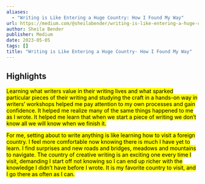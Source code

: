 ```yaml
---
aliases:
  - "Writing is Like Entering a Huge Country: How I Found My Way"
url: https://medium.com/@sheilabender/writing-is-like-entering-a-huge-country-how-i-found-my-way-cc9aa4890295
author: Sheila Bender
publisher: Medium
date: 2023-05-05
tags: []
title: "Writing is Like Entering a Huge Country- How I Found My Way"
---
```


## Highlights
<mark>Learning what writers value in their writing lives and what sparked particular pieces of their writing and studying the craft in a hands-on way in writers’ workshops helped me pay attention to my own processes and gain confidence. It helped me realize many of the same things happened to me as I wrote. It helped me learn that when we start a piece of writing we don’t know all we will know when we finish it.</mark>

<mark>For me, setting about to write anything is like learning how to visit a foreign country. I feel more comfortable now knowing there is much I have yet to learn. I find surprises and new roads and bridges, meadows and mountains to navigate. The country of creative writing is an exciting one every time I visit, demanding I start off not knowing so I can end up richer with the knowledge I didn’t have before I wrote. It is my favorite country to visit, and I go there as often as I can.</mark>

